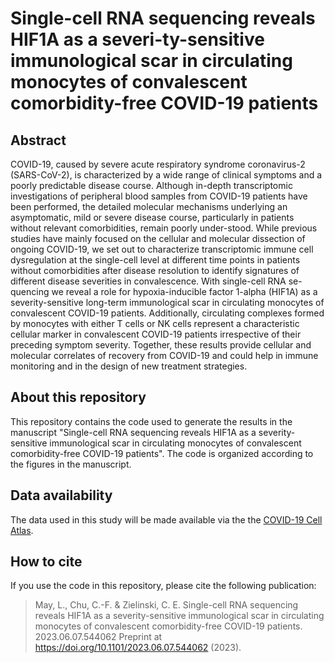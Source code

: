 # Single-cell RNA sequencing reveals HIF1A as a severi-ty-sensitive immunological scar in circulating monocytes of convalescent comorbidity-free COVID-19 patients

## Abstract
COVID-19, caused by severe acute respiratory syndrome coronavirus-2 (SARS-CoV-2), is characterized by a wide range of clinical symptoms and a poorly predictable disease course. Although in-depth transcriptomic investigations of peripheral blood samples from COVID-19 patients have been performed, the detailed molecular mechanisms underlying an asymptomatic, mild or severe disease course, particularly in patients without relevant comorbidities, remain poorly under-stood. While previous studies have mainly focused on the cellular and molecular dissection of ongoing COVID-19, we set out to characterize transcriptomic immune cell dysregulation at the single-cell level at different time points in patients without comorbidities after disease resolution to identify signatures of different disease severities in convalescence. With single-cell RNA se-quencing we reveal a role for hypoxia-inducible factor 1-alpha (HIF1A) as a severity-sensitive long-term immunological scar in circulating monocytes of convalescent COVID-19 patients. Additionally, circulating complexes formed by monocytes with either T cells or NK cells represent a characteristic cellular marker in convalescent COVID-19 patients irrespective of their preceding symptom severity. Together, these results provide cellular and molecular correlates of recovery from COVID-19 and could help in immune monitoring and in the design of new treatment strategies.

## About this repository
This repository contains the code used to generate the results in the manuscript "Single-cell RNA sequencing reveals HIF1A as a severity-sensitive immunological scar in circulating monocytes of convalescent comorbidity-free COVID-19 patients".
The code is organized according to the figures in the manuscript.

## Data availability
The data used in this study will be made available via the the [COVID-19 Cell Atlas](https://www.covid19cellatlas.org/).

## How to cite
If you use the code in this repository, please cite the following publication:

> May, L., Chu, C.-F. & Zielinski, C. E. Single-cell RNA sequencing reveals HIF1A as a severity-sensitive immunological scar in circulating monocytes of convalescent comorbidity-free COVID-19 patients. 2023.06.07.544062 Preprint at https://doi.org/10.1101/2023.06.07.544062 (2023).
